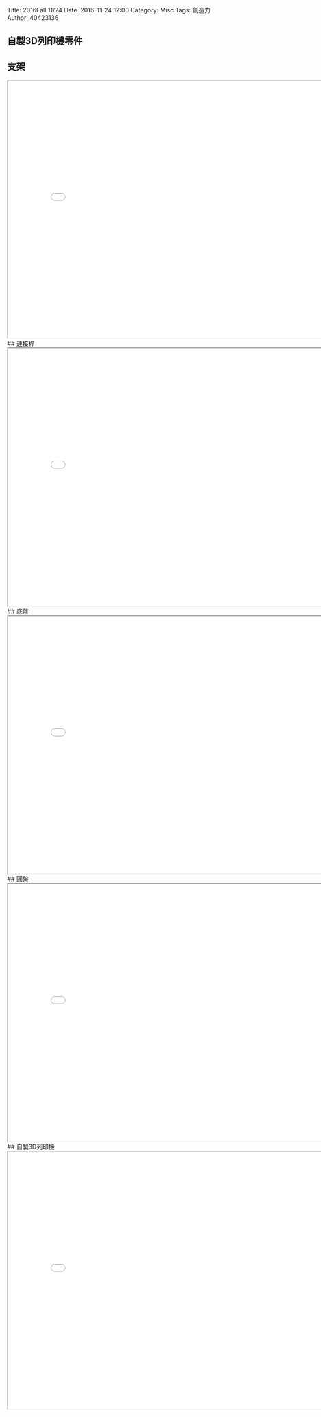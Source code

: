 Title: 2016Fall 11/24
Date: 2016-11-24 12:00
Category: Misc
Tags: 創造力
Author: 40423136



<!-- PELICAN_END_SUMMARY -->

## 自製3D列印機零件
## 支架
<iframe src="./../w7/3d/20161217-1.html" width="800" height="600"></iframe>
## 連接桿
<iframe src="./../w7/3d/20161217.html" width="800" height="600"></iframe>
## 底盤
<iframe src="./../w7/3d/20161217-5.html" width="800" height="600"></iframe>
## 圓盤
<iframe src="./../w7/3d/20161217-3.html" width="800" height="600"></iframe>
## 自製3D列印機
<iframe src="./../w7/3d/20161217-2.html" width="800" height="600"></iframe>